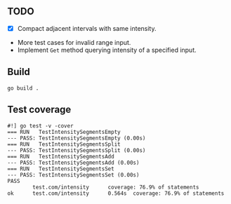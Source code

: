 
## TODO

- [X] Compact adjacent intervals with same intensity.
- More test cases for invalid range input.
- Implement `Get` method querying intensity of a specified input.

## Build

```shell
go build .
```

## Test coverage

```shell
#!] go test -v -cover                    
=== RUN   TestIntensitySegmentsEmpty
--- PASS: TestIntensitySegmentsEmpty (0.00s)
=== RUN   TestIntensitySegmentsSplit
--- PASS: TestIntensitySegmentsSplit (0.00s)
=== RUN   TestIntensitySegmentsAdd
--- PASS: TestIntensitySegmentsAdd (0.00s)
=== RUN   TestIntensitySegmentsSet
--- PASS: TestIntensitySegmentsSet (0.00s)
PASS
        test.com/intensity      coverage: 76.9% of statements
ok      test.com/intensity      0.564s  coverage: 76.9% of statements
```
